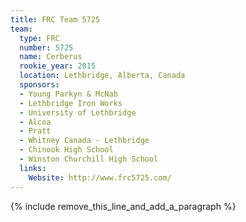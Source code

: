 ```yaml
---
title: FRC Team 5725
team:
  type: FRC
  number: 5725
  name: Cerberus
  rookie_year: 2015
  location: Lethbridge, Alberta, Canada
  sponsors:
  - Young Parkyn & McNab
  - Lethbridge Iron Works
  - University of Lethbridge
  - Alcoa
  - Pratt
  - Whitney Canada - Lethbridge
  - Chinook High School
  - Winston Churchill High School
  links:
    Website: http://www.frc5725.com/
---
```


{% include remove_this_line_and_add_a_paragraph %}